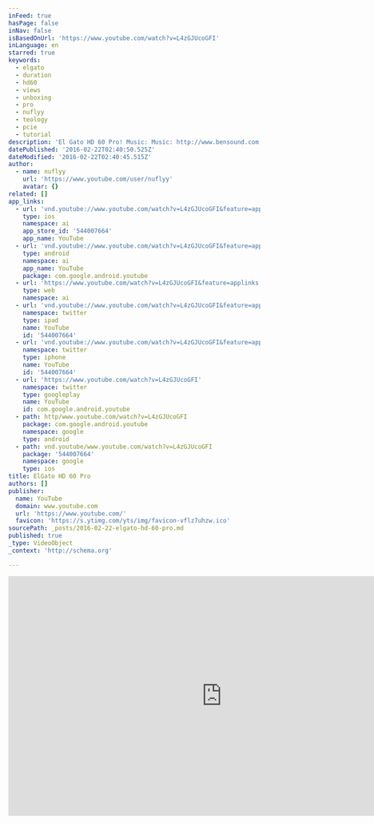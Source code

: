 ```yaml
---
inFeed: true
hasPage: false
inNav: false
isBasedOnUrl: 'https://www.youtube.com/watch?v=L4zGJUcoGFI'
inLanguage: en
starred: true
keywords:
  - elgato
  - duration
  - hd60
  - views
  - unboxing
  - pro
  - nuflyy
  - teology
  - pcie
  - tutorial
description: 'El Gato HD 60 Pro! Music: Music: http://www.bensound.com'
datePublished: '2016-02-22T02:40:50.525Z'
dateModified: '2016-02-22T02:40:45.515Z'
author:
  - name: nuflyy
    url: 'https://www.youtube.com/user/nuflyy'
    avatar: {}
related: []
app_links:
  - url: 'vnd.youtube://www.youtube.com/watch?v=L4zGJUcoGFI&feature=applinks'
    type: ios
    namespace: ai
    app_store_id: '544007664'
    app_name: YouTube
  - url: 'vnd.youtube://www.youtube.com/watch?v=L4zGJUcoGFI&feature=applinks'
    type: android
    namespace: ai
    app_name: YouTube
    package: com.google.android.youtube
  - url: 'https://www.youtube.com/watch?v=L4zGJUcoGFI&feature=applinks'
    type: web
    namespace: ai
  - url: 'vnd.youtube://www.youtube.com/watch?v=L4zGJUcoGFI&feature=applinks'
    namespace: twitter
    type: ipad
    name: YouTube
    id: '544007664'
  - url: 'vnd.youtube://www.youtube.com/watch?v=L4zGJUcoGFI&feature=applinks'
    namespace: twitter
    type: iphone
    name: YouTube
    id: '544007664'
  - url: 'https://www.youtube.com/watch?v=L4zGJUcoGFI'
    namespace: twitter
    type: googleplay
    name: YouTube
    id: com.google.android.youtube
  - path: http/www.youtube.com/watch?v=L4zGJUcoGFI
    package: com.google.android.youtube
    namespace: google
    type: android
  - path: vnd.youtube/www.youtube.com/watch?v=L4zGJUcoGFI
    package: '544007664'
    namespace: google
    type: ios
title: ElGato HD 60 Pro
authors: []
publisher:
  name: YouTube
  domain: www.youtube.com
  url: 'https://www.youtube.com/'
  favicon: 'https://s.ytimg.com/yts/img/favicon-vflz7uhzw.ico'
sourcePath: _posts/2016-02-22-elgato-hd-60-pro.md
published: true
_type: VideoObject
_context: 'http://schema.org'

---
```

<iframe src="https://cdn.embedly.com/widgets/media.html?src=https%3A%2F%2Fwww.youtube.com%2Fembed%2FL4zGJUcoGFI%3Ffeature%3Doembed&amp;url=https%3A%2F%2Fwww.youtube.com%2Fwatch%3Fv%3DL4zGJUcoGFI&amp;image=https%3A%2F%2Fi.ytimg.com%2Fvi%2FL4zGJUcoGFI%2Fhqdefault.jpg&amp;key=b7d04c9b404c499eba89ee7072e1c4f7&amp;type=text%2Fhtml&amp;schema=youtube" width="854" height="480" scrolling="no" frameborder="0" allowfullscreen="allowfullscreen" style=""></iframe>